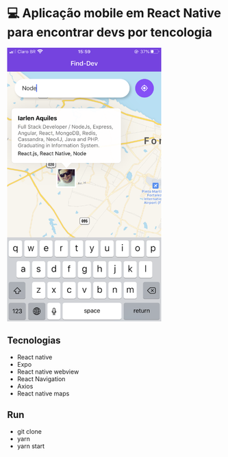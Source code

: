 # :computer: Aplicação mobile em React Native para encontrar devs por tencologia

<img src="image-01.png" width="360" height="640">

## Tecnologias

- React native
- Expo
- React native webview
- React Navigation
- Axios
- React native maps

## Run

- git clone
- yarn
- yarn start
